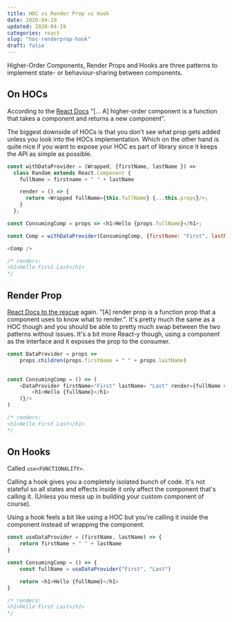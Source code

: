 ```yaml
---
title: HOC vs Render Prop vs Hook
date: 2020-04-19
updated: 2020-04-19
categories: react
slug: "hoc-renderprop-hook"
draft: false
---
```


Higher-Order Components, Render Props and Hooks are three patterns to implement state- or behaviour-sharing between components. 


## On HOCs
According to the [React Docs](reactjs.org/docs/higher-order-components.html) "[... A] higher-order component is a function that takes a component and returns a new component". 

The biggest downside of HOCs is that you don't see what prop gets added unless you look into the HOCs implementation. Which on the other hand is quite nice if you want to expose your HOC es part of library since it keeps the API as simple as possible.

```js
const withDataProvider = (Wrapped, {firstName, lastName }) =>
  class Random extends React.Component {
    fullName = firstname + " " + lastName

    render = () => {
      return <Wrapped fullName={this.fullName} {...this.props}/>;
    }
  };

const ConsumingComp = props => <h1>Hello {props.fullName}</h1>;

const Comp = withDataProvider(ConsumingComp, {firstName: "First", lastName: "Last"});

<Comp />

/* renders:
<h1>Hello First Last</h1>
*/
```


## Render Prop
[React Docs to the rescue](https://reactjs.org/docs/render-props.html) again. "[A] render prop is a function prop that a component uses to know what to render.". It's pretty much the same as a HOC though and you should be able to pretty much swap between the two patterns without issues. It's a bit more React-y though, using a component as the interface and it exposes the prop to the consumer.



```js
const DataProvider = props => 
    props.children(props.firstName + " " + props.lastName)
 

const ConsumingComp = () => (
    <DataProvider firstName="First" lastName= "Last" render={fullName => (
        <h1>Hello {fullName}</h1>
    )}/>
)

/* renders:
<h1>Hello First Last</h1>
*/
```

## On Hooks
Called `use<FUNCTIONALITY>`.

Calling a hook gives you a completely isolated bunch of code. It's not stateful so all states and effects inside it only affect the component that's calling it. (Unless you mess up in building your custom component of course).

Using a hook feels a bit like using a HOC but you're calling it inside the component instead of wrapping the component.

```js
const useDataProvider = (firstName, lastName) => {
    return firstName + " " + lastName
}

const ConsumingComp = () => {
    const fullName = useDataProvider("First", "Last")

    return <h1>Hello {fullName}</h1>
}

/* renders:
<h1>Hello First Last</h1>
*/
```

